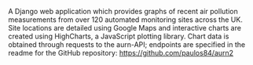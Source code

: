 A Django web application which provides graphs of recent air pollution measurements from over 120 automated
monitoring sites across the UK. Site locations are detailed using Google Maps and interactive charts are created using HighCharts, a JavaScript plotting library.
Chart data is obtained through requests to the aurn-API; endpoints are specified in the readme for the GitHub repository:  https://github.com/paulos84/aurn2

